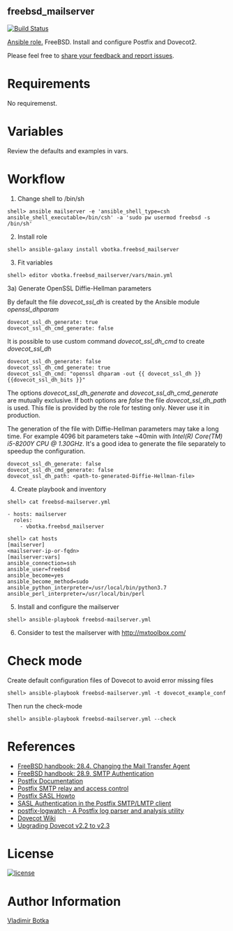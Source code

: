 ## freebsd_mailserver

[![Build Status](https://travis-ci.org/vbotka/ansible-freebsd-mailserver.svg?branch=master)](https://travis-ci.org/vbotka/ansible-freebsd-mailserver)

[Ansible role.](https://galaxy.ansible.com/vbotka/freebsd_mailserver/) FreeBSD. Install and configure Postfix and Dovecot2.

Please feel free to [share your feedback and report issues](https://github.com/vbotka/ansible-freebsd-mailserver/issues).

# Requirements

No requiremenst.


# Variables

Review the defaults and examples in vars.


# Workflow

1) Change shell to /bin/sh

```
shell> ansible mailserver -e 'ansible_shell_type=csh ansible_shell_executable=/bin/csh' -a 'sudo pw usermod freebsd -s /bin/sh'
```

2) Install role

```
shell> ansible-galaxy install vbotka.freebsd_mailserver
```

3) Fit variables

```
shell> editor vbotka.freebsd_mailserver/vars/main.yml
```

3a) Generate OpenSSL Diffie-Hellman parameters

By default the file *dovecot_ssl_dh* is created by the Ansible module
*openssl_dhparam*

```
dovecot_ssl_dh_generate: true
dovecot_ssl_dh_cmd_generate: false
```

It is possible to use custom command *dovecot_ssl_dh_cmd* to create
*dovecot_ssl_dh*

```
dovecot_ssl_dh_generate: false
dovecot_ssl_dh_cmd_generate: true
dovecot_ssl_dh_cmd: "openssl dhparam -out {{ dovecot_ssl_dh }} {{dovecot_ssl_dh_bits }}"
```

The options *dovecot_ssl_dh_generate* and
*dovecot_ssl_dh_cmd_generate* are mutually exclusive. If both options
are *false* the file *dovecot_ssl_dh_path* is used. This file is
provided by the role for testing only. Never use it in production.

The generation of the file with Diffie-Hellman parameters may take a
long time. For example 4096 bit parameters take ~40min with *Intel(R)
Core(TM) i5-8200Y CPU @ 1.30GHz*. It's a good idea to generate the
file separately to speedup the configuration.

```
dovecot_ssl_dh_generate: false
dovecot_ssl_dh_cmd_generate: false
dovecot_ssl_dh_path: <path-to-generated-Diffie-Hellman-file>
```


4) Create playbook and inventory

```
shell> cat freebsd-mailserver.yml

- hosts: mailserver
  roles:
    - vbotka.freebsd_mailserver
```

```
shell> cat hosts
[mailserver]
<mailserver-ip-or-fqdn>
[mailserver:vars]
ansible_connection=ssh
ansible_user=freebsd
ansible_become=yes
ansible_become_method=sudo
ansible_python_interpreter=/usr/local/bin/python3.7
ansible_perl_interpreter=/usr/local/bin/perl
```

5) Install and configure the mailserver

```
shell> ansible-playbook freebsd-mailserver.yml
```

6) Consider to test the mailserver with http://mxtoolbox.com/


# Check mode

Create default configuration files of Dovecot to avoid error missing files

```
shell> ansible-playbook freebsd-mailserver.yml -t dovecot_example_conf
```

Then run the check-mode

```
shell> ansible-playbook freebsd-mailserver.yml --check
```


# References

- [FreeBSD handbook: 28.4. Changing the Mail Transfer Agent](https://www.freebsd.org/doc/handbook/mail-changingmta.html)
- [FreeBSD handbook: 28.9. SMTP Authentication](https://www.freebsd.org/doc/handbook/SMTP-Auth.html)
- [Postfix Documentation](http://www.postfix.org/documentation.html)
- [Postfix SMTP relay and access control](http://www.postfix.org/SMTPD_ACCESS_README.html)
- [Postfix SASL Howto](http://www.postfix.org/SASL_README.html)
- [SASL Authentication in the Postfix SMTP/LMTP client](http://www.postfix.org/SASL_README.html#client_sasl_enable)
- [postfix-logwatch - A Postfix log parser and analysis utility](https://www.freebsd.org/cgi/man.cgi?query=postfix-logwatch)
- [Dovecot Wiki](https://wiki2.dovecot.org/)
- [Upgrading Dovecot v2.2 to v2.3](https://wiki2.dovecot.org/Upgrading/2.3)


# License

[![license](https://img.shields.io/badge/license-BSD-red.svg)](https://www.freebsd.org/doc/en/articles/bsdl-gpl/article.html)


# Author Information

[Vladimir Botka](https://botka.link)

